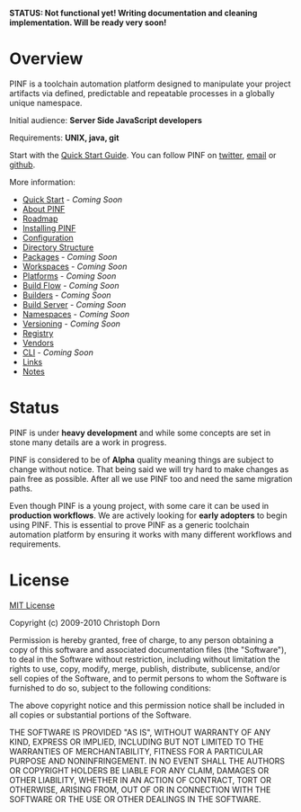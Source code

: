 
**STATUS: Not functional yet! Writing documentation and cleaning implementation. Will be ready very soon!**


Overview
========

PINF is a toolchain automation platform designed to manipulate your project artifacts via defined,
predictable and repeatable processes in a globally unique namespace.

Initial audience: **Server Side JavaScript developers**

Requirements: **UNIX, java, git**

Start with the [Quick Start Guide](http://github.com/cadorn/pinf/blob/master/docs/QuickStart.md).
You can follow PINF on [twitter](http://twitter.com/pinf), [email](http://groups.google.com/group/pinf-dev) or
[github](http://github.com/cadorn/pinf).

More information:

 * [Quick Start](http://github.com/cadorn/pinf/blob/master/docs/QuickStart.md) - *Coming Soon*
 * [About PINF](http://github.com/cadorn/pinf/blob/master/docs/About.md)
 * [Roadmap](http://github.com/cadorn/pinf/blob/master/docs/Roadmap.md)
 * [Installing PINF](http://github.com/cadorn/pinf/blob/master/docs/Install.md)
 * [Configuration](http://github.com/cadorn/pinf/blob/master/docs/Configuration.md)
 * [Directory Structure](http://github.com/cadorn/pinf/blob/master/docs/DirectoryStructure.md)
 * [Packages](http://github.com/cadorn/pinf/blob/master/docs/Packages.md) - *Coming Soon*
 * [Workspaces](http://github.com/cadorn/pinf/blob/master/docs/Workspaces.md) - *Coming Soon*
 * [Platforms](http://github.com/cadorn/pinf/blob/master/docs/Platforms.md) - *Coming Soon*
 * [Build Flow](http://github.com/cadorn/pinf/blob/master/docs/BuildFlow.md) - *Coming Soon*
 * [Builders](http://github.com/cadorn/pinf/blob/master/docs/Builders.md) - *Coming Soon*
 * [Build Server](http://github.com/cadorn/pinf/blob/master/docs/BuildServer.md) - *Coming Soon*
 * [Namespaces](http://github.com/cadorn/pinf/blob/master/docs/Namespaces.md) - *Coming Soon*
 * [Versioning](http://github.com/cadorn/pinf/blob/master/docs/Versioning.md) - *Coming Soon*
 * [Registry](http://github.com/cadorn/pinf/blob/master/docs/Registry.md)
 * [Vendors](http://github.com/cadorn/pinf/blob/master/docs/Vendors.md)
 * [CLI](http://github.com/cadorn/pinf/blob/master/docs/CLI.md) - *Coming Soon*
 * [Links](http://github.com/cadorn/pinf/blob/master/docs/Links.md)
 * [Notes](http://github.com/cadorn/pinf/blob/master/docs/Notes.md)


Status
======

PINF is under **heavy development** and while some concepts are set in stone many details are a work in progress.

PINF is considered to be of **Alpha** quality meaning things are subject to change without notice. That being said we will
try hard to make changes as pain free as possible. After all we use PINF too and need the same migration paths.

Even though PINF is a young project, with some care it can be used in **production workflows**. We are
actively looking for **early adopters** to begin using PINF. This is essential to prove PINF as a generic
toolchain automation platform by ensuring it works with many different workflows and requirements.


License
=======

[MIT License](http://www.opensource.org/licenses/mit-license.php)

Copyright (c) 2009-2010 Christoph Dorn

Permission is hereby granted, free of charge, to any person obtaining a copy
of this software and associated documentation files (the "Software"), to deal
in the Software without restriction, including without limitation the rights
to use, copy, modify, merge, publish, distribute, sublicense, and/or sell
copies of the Software, and to permit persons to whom the Software is
furnished to do so, subject to the following conditions:

The above copyright notice and this permission notice shall be included in
all copies or substantial portions of the Software.

THE SOFTWARE IS PROVIDED "AS IS", WITHOUT WARRANTY OF ANY KIND, EXPRESS OR
IMPLIED, INCLUDING BUT NOT LIMITED TO THE WARRANTIES OF MERCHANTABILITY,
FITNESS FOR A PARTICULAR PURPOSE AND NONINFRINGEMENT. IN NO EVENT SHALL THE
AUTHORS OR COPYRIGHT HOLDERS BE LIABLE FOR ANY CLAIM, DAMAGES OR OTHER
LIABILITY, WHETHER IN AN ACTION OF CONTRACT, TORT OR OTHERWISE, ARISING FROM,
OUT OF OR IN CONNECTION WITH THE SOFTWARE OR THE USE OR OTHER DEALINGS IN
THE SOFTWARE.
